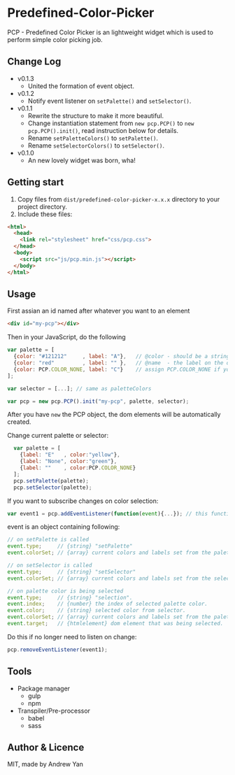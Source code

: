 # Predefined-Color-Picker
PCP - Predefined Color Picker is an lightweight widget which is used to perform simple color picking job.

## Change Log
* v0.1.3
  * United the formation of event object.
* v0.1.2
  * Notify event listener on `setPalette()` and `setSelector()`.
* v0.1.1
  * Rewrite the structure to make it more beautiful.
  * Change instantiation statement from `new pcp.PCP()` to `new pcp.PCP().init()`, read instruction below for details.
  * Rename `setPaletteColors()` to `setPalette()`.
  * Rename `setSelectorColors()` to `setSelector()`.
* v0.1.0
  * An new lovely widget was born, wha!

## Getting start
1. Copy files from `dist/predefined-color-picker-x.x.x` directory to your project directory.
2. Include these files:
```html
<html>
  <head>
    <link rel="stylesheet" href="css/pcp.css">
  </head>
  <body>
    <script src="js/pcp.min.js"></script>
  </body>
</html>
 ```
## Usage
First assian an id named after whatever you want to an element
```html
<div id="my-pcp"></div>
```
Then in your JavaScript, do the following
```JavaScript
var palette = [
  {color: "#121212"     , label: "A"},   // @color - should be a string in RGB format or default color name.
  {color: "red"         , label: "" },   // @name  - the label on the option.
  {color: PCP.COLOR_NONE, label: "C"}    // assign PCP.COLOR_NONE if you want no color option.
];

var selector = [...]; // same as paletteColors

var pcp = new pcp.PCP().init("my-pcp", palette, selector);
```
After you have `new` the PCP object, the dom elements will be automatically created.

Change current palette or selector:
```JavaScript
  var palette = [
    {label: "E"   , color:"yellow"},
    {label: "None", color:"green"},
    {label: ""    , color:PCP.COLOR_NONE}
  ];
  pcp.setPalette(palette);
  pcp.setSelector(palette);
```

If you want to subscribe changes on color selection:
```JavaScript
var event1 = pcp.addEventListener(function(event){...}); // this function will return a unique token which is used for removing event from listening.
```

event is an object containing following:
```JavaScript
// on setPalette is called
event.type;     // {string} "setPalette"
event.colorSet; // {array} current colors and labels set from the palette.

// on setSelector is called
event.type;     // {string} "setSelector"
event.colorSet; // {array} current colors and labels set from the selector.

// on palette color is being selected
event.type;     // {string} "selection".
event.index;    // {number} the index of selected palette color.
event.color;    // {string} selected color from selector.
event.colorSet; // {array} current colors and labels set from the palette.
event.target;   // {htmlelement} dom element that was being selected.
```

Do this if no longer need to listen on change:
```JavaScript
pcp.removeEventListener(event1);
```

## Tools
* Package manager
  * gulp
  * npm
* Transpiler/Pre-processor
  * babel
  * sass

## Author & Licence
MIT, made by Andrew Yan
